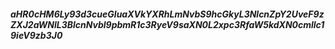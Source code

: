 ##### aHR0cHM6Ly93d3cueGluaXVkYXRhLmNvbS9hcGkyL3NlcnZpY2UveF9zZXJ2aWNlL3BlcnNvbl9pbmR1c3RyeV9saXN0L2xpc3RfaW5kdXN0cmllc19ieV9zb3J0